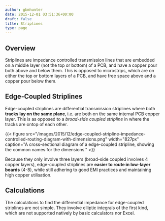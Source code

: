 ```yaml
---
author: gbmhunter
date: 2015-12-01 03:51:36+00:00
draft: false
title: Striplines
type: page
---
```


## Overview

Striplines are impedance controlled transmission lines that are embedded on a middle layer (not the top or bottom) of a PCB, and have a copper pour both above and below them. This is opposed to microstrips, which are on either the top or bottom layers of a PCB, and have free space above and a copper pour below them.

## Edge-Coupled Striplines

Edge-coupled striplines are differential transmission striplines where both **tracks lay on the same plane**, i.e. are both on the same internal PCB copper layer. This is as opposed to a _broad-side coupled stripline_ in where the tracks are ontop of each other.

{{< figure src="/images/2015/12/edge-coupled-stripline-impedance-controlled-routing-diagram-with-dimensions.png" width="827px" caption="A cross-sectional diagram of a edge-coupled stripline, showing the common names for the dimensions."  >}}

Because they only involve three layers (broad-side coupled involves 4 copper layers), edge-coupled striplines are **easier to route in low-layer boards** (4-8), while still adhering to good EMI practices and maintaining high copper utilisation.

## Calculations

The calculations to find the differential impedance for edge-coupled striplines are not simple. They involve elliptic integrals of the first kind, which are not supported natively by basic calculators nor Excel.

